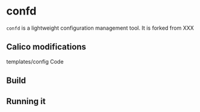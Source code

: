 # confd
`confd` is a lightweight configuration management tool. It is forked from XXX

## Calico modifications
templates/config
Code


## Build

## Running it

